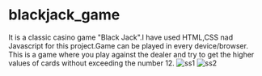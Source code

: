 # blackjack_game
It is a classic casino game "Black Jack".I have used HTML,CSS nad Javascript for this project.Game can be played in every device/browser.
This is a game where you play against the dealer and try to get the higher values of cards without exceeding the number 12.
![ss1](https://user-images.githubusercontent.com/69798163/164971159-5cf636f4-1a18-4f0f-a3df-a05e60193084.png)
![ss2](https://user-images.githubusercontent.com/69798163/164971167-44e70573-53af-40ef-a0fb-2e7822ef4001.png)
